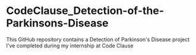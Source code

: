 # CodeClause_Detection-of-the-Parkinsons-Disease
This GitHub repository contains a Detection of Parkinson's Disease project I've completed during my internship at Code Clause
